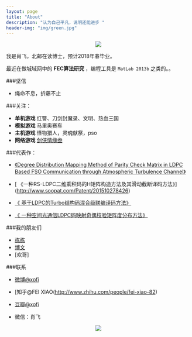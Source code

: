 ```yaml
---
layout: page
title: "About"
description: "认为自己平凡，说明还能进步 "
header-img: "img/green.jpg"
---
```



<center>
    <p><img src="https://encrypted-tbn0.gstatic.com/images?q=tbn:ANd9GcRYMN9iFf0yp2I9qMVyh494pBDHE33ih29PKfmCgxwFg9NT5ONW" align="center"></p>
</center>

我是肖飞，北邮在读博士，预计2018年春毕业。

最近在做城域网中的 **FEC算法研究** ，编程工具是 <code>MatLab 2013b</code>  之类的。。


###坚信


- 绳命不息，折藤不止


###关注：


- **单机游戏** 红警、刀剑封魔录、文明、热血三国
- **模拟游戏** 马里奥赛车
- **主机游戏** 怪物猎人，灵魂献祭，pso
- **网络游戏** [剑侠情缘叁](http://jx3.xoyo.com)



###代表作：

- [《Degree Distribution Mapping Method of Parity Check Matrix in LDPC Based FSO Communication through Atmospheric Turbulence Channel》](http://ieeexplore.ieee.org/xpls/abs_all.jsp?arnumber=6987132)
-  [ 《一种RS-LDPC二维乘积码的H矩阵构造方法及其滑动截断译码方法》] (http://www.soopat.com/Patent/201510278426)

- [《 基于LDPC的Turbo结构码混合级联编译码方法》](http://www.soopat.com/Patent/201510633385)

- [《 一种空间光通信LDPC码映射奇偶校验矩阵度分布方法》](http://www.soopat.com/Patent/201510633417)


###我的朋友们

- [栋栋](http://weibo.com/u/1970294951)
- [博文](http://weibo.com/u/1829604751)
- [欢哥]

###联系

- [微博@xofi](http://weibo.com/xofi)

- [知乎@FEI XIAO(http://www.zhihu.com/people/fei-xiao-82)

- [豆瓣@xofi](http://www.douban.com/people/xofi/)

- 微信：肖飞


<center>
    <p><img src="http://i173.photobucket.com/albums/w63/cnfeat/2015-08-29-2_zpsqj7po8eo.png" align="center"></p>
</center>






